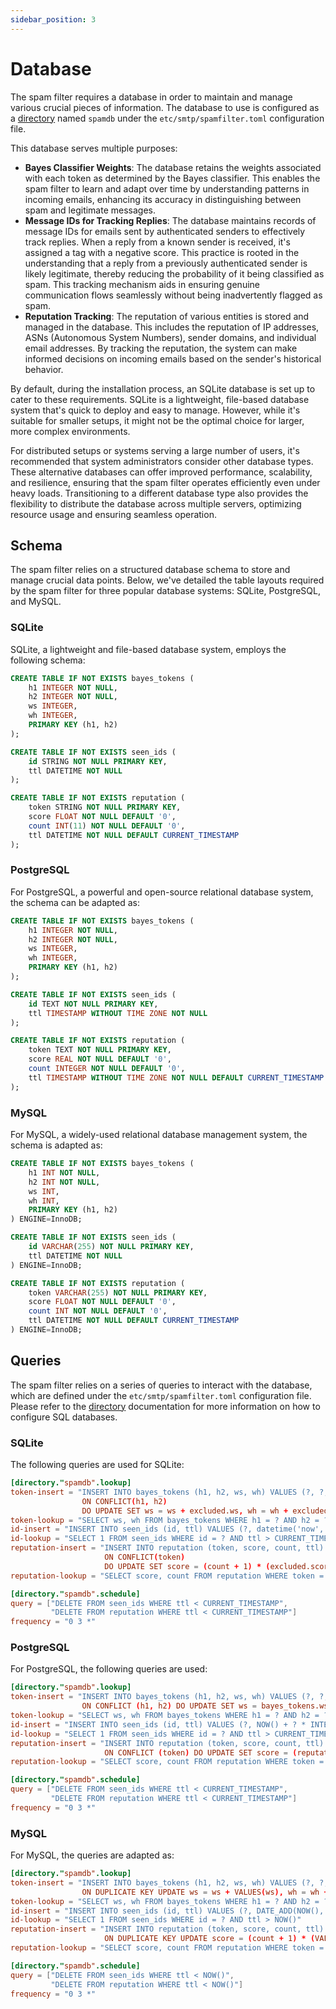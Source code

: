 ```yaml
---
sidebar_position: 3
---
```


# Database

The spam filter requires a database in order to maintain and manage various crucial pieces of information. The database to use is configured as a [directory](/docs/directory/overview) named `spamdb` under the `etc/smtp/spamfilter.toml` configuration file.

This database serves multiple purposes:

- **Bayes Classifier Weights**: The database retains the weights associated with each token as determined by the Bayes classifier. This enables the spam filter to learn and adapt over time by understanding patterns in incoming emails, enhancing its accuracy in distinguishing between spam and legitimate messages.
- **Message IDs for Tracking Replies**: The database maintains records of message IDs for emails sent by authenticated senders to effectively track replies. When a reply from a known sender is received, it's assigned a tag with a negative score. This practice is rooted in the understanding that a reply from a previously authenticated sender is likely legitimate, thereby reducing the probability of it being classified as spam. This tracking mechanism aids in ensuring genuine communication flows seamlessly without being inadvertently flagged as spam.
- **Reputation Tracking**: The reputation of various entities is stored and managed in the database. This includes the reputation of IP addresses, ASNs (Autonomous System Numbers), sender domains, and individual email addresses. By tracking the reputation, the system can make informed decisions on incoming emails based on the sender's historical behavior.

By default, during the installation process, an SQLite database is set up to cater to these requirements. SQLite is a lightweight, file-based database system that's quick to deploy and easy to manage. However, while it's suitable for smaller setups, it might not be the optimal choice for larger, more complex environments.

For distributed setups or systems serving a large number of users, it's recommended that system administrators consider other database types. These alternative databases can offer improved performance, scalability, and resilience, ensuring that the spam filter operates efficiently even under heavy loads. Transitioning to a different database type also provides the flexibility to distribute the database across multiple servers, optimizing resource usage and ensuring seamless operation.

## Schema

The spam filter relies on a structured database schema to store and manage crucial data points. Below, we've detailed the table layouts required by the spam filter for three popular database systems: SQLite, PostgreSQL, and MySQL.

### SQLite

SQLite, a lightweight and file-based database system, employs the following schema:

```sql
CREATE TABLE IF NOT EXISTS bayes_tokens (
    h1 INTEGER NOT NULL,
    h2 INTEGER NOT NULL,
    ws INTEGER,
    wh INTEGER,
    PRIMARY KEY (h1, h2)
);

CREATE TABLE IF NOT EXISTS seen_ids (
    id STRING NOT NULL PRIMARY KEY,
    ttl DATETIME NOT NULL
);

CREATE TABLE IF NOT EXISTS reputation (
    token STRING NOT NULL PRIMARY KEY,
    score FLOAT NOT NULL DEFAULT '0',
    count INT(11) NOT NULL DEFAULT '0',
    ttl DATETIME NOT NULL DEFAULT CURRENT_TIMESTAMP
);
```

### PostgreSQL

For PostgreSQL, a powerful and open-source relational database system, the schema can be adapted as:

```sql
CREATE TABLE IF NOT EXISTS bayes_tokens (
    h1 INTEGER NOT NULL,
    h2 INTEGER NOT NULL,
    ws INTEGER,
    wh INTEGER,
    PRIMARY KEY (h1, h2)
);

CREATE TABLE IF NOT EXISTS seen_ids (
    id TEXT NOT NULL PRIMARY KEY,
    ttl TIMESTAMP WITHOUT TIME ZONE NOT NULL
);

CREATE TABLE IF NOT EXISTS reputation (
    token TEXT NOT NULL PRIMARY KEY,
    score REAL NOT NULL DEFAULT '0',
    count INTEGER NOT NULL DEFAULT '0',
    ttl TIMESTAMP WITHOUT TIME ZONE NOT NULL DEFAULT CURRENT_TIMESTAMP
);
```

### MySQL

For MySQL, a widely-used relational database management system, the schema is adapted as:

```sql
CREATE TABLE IF NOT EXISTS bayes_tokens (
    h1 INT NOT NULL,
    h2 INT NOT NULL,
    ws INT,
    wh INT,
    PRIMARY KEY (h1, h2)
) ENGINE=InnoDB;

CREATE TABLE IF NOT EXISTS seen_ids (
    id VARCHAR(255) NOT NULL PRIMARY KEY,
    ttl DATETIME NOT NULL
) ENGINE=InnoDB;

CREATE TABLE IF NOT EXISTS reputation (
    token VARCHAR(255) NOT NULL PRIMARY KEY,
    score FLOAT NOT NULL DEFAULT '0',
    count INT NOT NULL DEFAULT '0',
    ttl DATETIME NOT NULL DEFAULT CURRENT_TIMESTAMP
) ENGINE=InnoDB;
```

## Queries

The spam filter relies on a series of queries to interact with the database, which are defined under the `etc/smtp/spamfilter.toml` configuration file. Please refer to the [directory](/docs/directory/overview) documentation for more information on how to configure SQL databases.

### SQLite

The following queries are used for SQLite:

```toml
[directory."spamdb".lookup]
token-insert = "INSERT INTO bayes_tokens (h1, h2, ws, wh) VALUES (?, ?, ?, ?) 
                ON CONFLICT(h1, h2) 
                DO UPDATE SET ws = ws + excluded.ws, wh = wh + excluded.wh"
token-lookup = "SELECT ws, wh FROM bayes_tokens WHERE h1 = ? AND h2 = ?"
id-insert = "INSERT INTO seen_ids (id, ttl) VALUES (?, datetime('now', ? || ' seconds'))"
id-lookup = "SELECT 1 FROM seen_ids WHERE id = ? AND ttl > CURRENT_TIMESTAMP"
reputation-insert = "INSERT INTO reputation (token, score, count, ttl) VALUES (?, ?, 1, datetime('now', '30 days')) 
                     ON CONFLICT(token) 
                     DO UPDATE SET score = (count + 1) * (excluded.score + 0.98 * score) / (0.98 * count + 1), count = count + 1, ttl = excluded.ttl"
reputation-lookup = "SELECT score, count FROM reputation WHERE token = ?"

[directory."spamdb".schedule]
query = ["DELETE FROM seen_ids WHERE ttl < CURRENT_TIMESTAMP", 
         "DELETE FROM reputation WHERE ttl < CURRENT_TIMESTAMP"]
frequency = "0 3 *"
```

### PostgreSQL

For PostgreSQL, the following queries are used:

```toml
[directory."spamdb".lookup]
token-insert = "INSERT INTO bayes_tokens (h1, h2, ws, wh) VALUES (?, ?, ?, ?)
                ON CONFLICT (h1, h2) DO UPDATE SET ws = bayes_tokens.ws + EXCLUDED.ws, wh = bayes_tokens.wh + EXCLUDED.wh"
token-lookup = "SELECT ws, wh FROM bayes_tokens WHERE h1 = ? AND h2 = ?"
id-insert = "INSERT INTO seen_ids (id, ttl) VALUES (?, NOW() + ? * INTERVAL '1 second')"
id-lookup = "SELECT 1 FROM seen_ids WHERE id = ? AND ttl > CURRENT_TIMESTAMP"
reputation-insert = "INSERT INTO reputation (token, score, count, ttl) VALUES (?, ?, 1, NOW() + INTERVAL '30 days')
                     ON CONFLICT (token) DO UPDATE SET score = (reputation.count + 1) * (EXCLUDED.score + 0.98 * reputation.score) / (0.98 * reputation.count + 1), count = reputation.count + 1, ttl = EXCLUDED.ttl"
reputation-lookup = "SELECT score, count FROM reputation WHERE token = ?"

[directory."spamdb".schedule]
query = ["DELETE FROM seen_ids WHERE ttl < CURRENT_TIMESTAMP", 
         "DELETE FROM reputation WHERE ttl < CURRENT_TIMESTAMP"]
frequency = "0 3 *"
```


### MySQL

For MySQL, the queries are adapted as:

```toml
[directory."spamdb".lookup]
token-insert = "INSERT INTO bayes_tokens (h1, h2, ws, wh) VALUES (?, ?, ?, ?)
                ON DUPLICATE KEY UPDATE ws = ws + VALUES(ws), wh = wh + VALUES(wh)"
token-lookup = "SELECT ws, wh FROM bayes_tokens WHERE h1 = ? AND h2 = ?"
id-insert = "INSERT INTO seen_ids (id, ttl) VALUES (?, DATE_ADD(NOW(), INTERVAL ? SECOND))"
id-lookup = "SELECT 1 FROM seen_ids WHERE id = ? AND ttl > NOW()"
reputation-insert = "INSERT INTO reputation (token, score, count, ttl) VALUES (?, ?, 1, DATE_ADD(NOW(), INTERVAL 30 DAY))
                     ON DUPLICATE KEY UPDATE score = (count + 1) * (VALUES(score) + 0.98 * score) / (0.98 * count + 1), count = count + 1, ttl = VALUES(ttl)"
reputation-lookup = "SELECT score, count FROM reputation WHERE token = ?"

[directory."spamdb".schedule]
query = ["DELETE FROM seen_ids WHERE ttl < NOW()", 
         "DELETE FROM reputation WHERE ttl < NOW()"]
frequency = "0 3 *"
```

